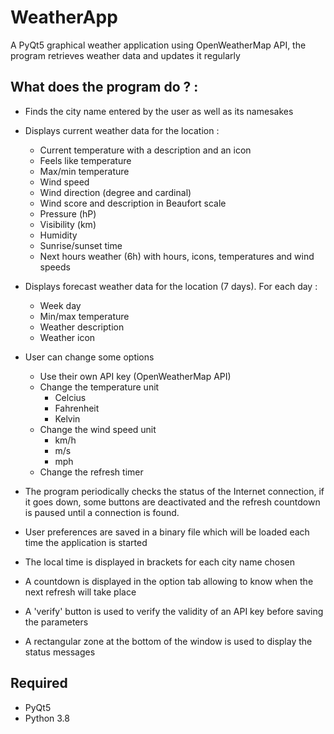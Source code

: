 # WeatherApp
A PyQt5 graphical weather application using OpenWeatherMap API, the program retrieves weather data and updates it regularly

## What does the program do ? :
- Finds the city name entered by the user as well as its namesakes

- Displays current weather data for the location :
  - Current temperature with a description and an icon
  - Feels like temperature
  - Max/min temperature
  - Wind speed
  - Wind direction (degree and cardinal)
  - Wind score and description in Beaufort scale
  - Pressure (hP)
  - Visibility (km)
  - Humidity
  - Sunrise/sunset time
  - Next hours weather (6h) with hours, icons, temperatures and wind speeds
  
- Displays forecast weather data for the location (7 days). For each day :
  - Week day
  - Min/max temperature
  - Weather description
  - Weather icon
  
- User can change some options
  - Use their own API key (OpenWeatherMap API)
  - Change the temperature unit
    - Celcius
    - Fahrenheit
    - Kelvin
  - Change the wind speed unit
    - km/h
    - m/s
    - mph
  - Change the refresh timer

- The program periodically checks the status of the Internet connection, if it goes down, some buttons are deactivated and the refresh countdown is paused until a connection is found.
- User preferences are saved in a binary file which will be loaded each time the application is started
- The local time is displayed in brackets for each city name chosen
- A countdown is displayed in the option tab allowing to know when the next refresh will take place
- A 'verify' button is used to verify the validity of an API key before saving the parameters
- A rectangular zone at the bottom of the window is used to display the status messages

## Required
- PyQt5
- Python 3.8

